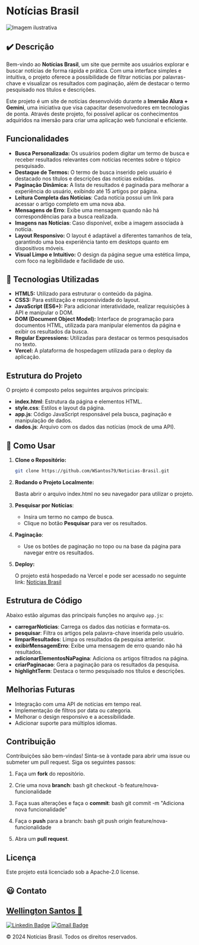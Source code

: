 # Notícias Brasil



<img src="https://raw.githubusercontent.com/WSantos79/Noticias-Brasil/main/print.PNG" alt="Imagem ilustrativa" style="max-width: 100%;">



## :heavy_check_mark: Descrição

Bem-vindo ao **Notícias Brasil**, um site que permite aos usuários explorar e buscar notícias de forma rápida e prática. Com uma interface simples e intuitiva, o projeto oferece a possibilidade de filtrar notícias por palavras-chave e visualizar os resultados com paginação, além de destacar o termo pesquisado nos títulos e descrições.

Este projeto é um site de notícias desenvolvido durante a **Imersão Alura + Gemini**, uma iniciativa que visa capacitar desenvolvedores em tecnologias de ponta. Através deste projeto, foi possível aplicar os conhecimentos adquiridos na imersão para criar uma aplicação web funcional e eficiente.

## Funcionalidades

- **Busca Personalizada:** Os usuários podem digitar um termo de busca e receber resultados relevantes com notícias recentes sobre o tópico pesquisado.
- **Destaque de Termos:** O termo de busca inserido pelo usuário é destacado nos títulos e descrições das notícias exibidas.
- **Paginação Dinâmica:** A lista de resultados é paginada para melhorar a experiência do usuário, exibindo até 15 artigos por página.
- **Leitura Completa das Notícias**: Cada notícia possui um link para acessar o artigo completo em uma nova aba.
- **Mensagens de Erro**: Exibe uma mensagem quando não há correspondências para a busca realizada.
- **Imagens nas Notícias**: Caso disponível, exibe a imagem associada à notícia.
- **Layout Responsivo:** O layout é adaptável a diferentes tamanhos de tela, garantindo uma boa experiência tanto em desktops quanto em dispositivos móveis.
- **Visual Limpo e Intuitivo:** O design da página segue uma estética limpa, com foco na legibilidade e facilidade de uso.

## :hammer: Tecnologias Utilizadas

- **HTML5:** Utilizado para estruturar o conteúdo da página.
- **CSS3:** Para estilização e responsividade do layout.
- **JavaScript (ES6+):** Para adicionar interatividade, realizar requisições à API e manipular o DOM.
- **DOM (Document Object Model):** Interface de programação para documentos HTML, utilizada para manipular elementos da página e exibir os resultados da busca.
- **Regular Expressions:** Utilizadas para destacar os termos pesquisados no texto.
- **Vercel:** A plataforma de hospedagem utilizada para o deploy da aplicação.

## Estrutura do Projeto

O projeto é composto pelos seguintes arquivos principais:

- **index.html**: Estrutura da página e elementos HTML.
- **style.css**: Estilos e layout da página.
- **app.js**: Código JavaScript responsável pela busca, paginação e manipulação de dados.
- **dados.js**: Arquivo com os dados das notícias (mock de uma API).

## :game_die: Como Usar

1. **Clone o Repositório:**

   ```bash
   git clone https://github.com/WSantos79/Noticias-Brasil.git

2. **Rodando o Projeto Localmente:**

    Basta abrir o arquivo index.html no seu navegador para utilizar o projeto.
   
3. **Pesquisar por Notícias**:
   - Insira um termo no campo de busca.
   - Clique no botão **Pesquisar** para ver os resultados.

4. **Paginação**:
   - Use os botões de paginação no topo ou na base da página para navegar entre os resultados.

5. **Deploy:**

    O projeto está hospedado na Vercel e pode ser acessado no seguinte link: [Notícias Brasil](https://noticias-brasil-delta.vercel.app/ "target=_blank")

## Estrutura de Código

Abaixo estão algumas das principais funções no arquivo `app.js`:

- **carregarNoticias**: Carrega os dados das notícias e formata-os.
- **pesquisar**: Filtra os artigos pela palavra-chave inserida pelo usuário.
- **limparResultados**: Limpa os resultados da pesquisa anterior.
- **exibirMensagemErro**: Exibe uma mensagem de erro quando não há resultados.
- **adicionarElementosNaPagina**: Adiciona os artigos filtrados na página.
- **criarPaginacao**: Gera a paginação para os resultados da pesquisa.
- **highlightTerm**: Destaca o termo pesquisado nos títulos e descrições.

## Melhorias Futuras

- Integração com uma API de notícias em tempo real.
- Implementação de filtros por data ou categoria.
- Melhorar o design responsivo e a acessibilidade.
- Adicionar suporte para múltiplos idiomas.
    
## Contribuição
Contribuições são bem-vindas! Sinta-se à vontade para abrir uma issue ou submeter um pull request.
Siga os seguintes passos:

1. Faça um **fork** do repositório.
2. Crie uma nova **branch**:
   bash
   git checkout -b feature/nova-funcionalidade
   
3. Faça suas alterações e faça o **commit**:
   bash
   git commit -m "Adiciona nova funcionalidade"
   
4. Faça o **push** para a branch:
   bash
   git push origin feature/nova-funcionalidade
   
5. Abra um **pull request**.

## Licença
Este projeto está licenciado sob a Apache-2.0 license.

## :smiley: Contato

## <a href="https://github.com/WSantos79">Wellington Santos 🚀</a>

[![Linkedin Badge](https://img.shields.io/badge/-WellingtonSantos79-blue?style=flat-square&logo=Linkedin&logoColor=white&link=https://www.linkedin.com/in/wellingtonsantos79/)](https://www.linkedin.com/in/wellingtonsantos79/) 
[![Gmail Badge](https://img.shields.io/badge/-WellingtonSantos7799@gmail.com-c14438?style=flat-square&logo=Gmail&logoColor=white&link=mailto:wellingtonsantos7799@gmail.com)](mailto:wellingtonsantos7799@gmail.com)

© 2024 Notícias Brasil. Todos os direitos reservados.
